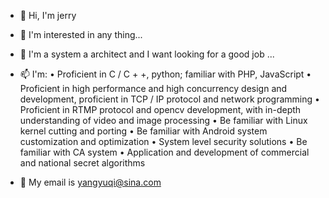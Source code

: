 - 👋 Hi, I'm jerry
- 👀 I'm interested in any thing...
- 💞️ I'm a system a architect and I want looking for a good job ...
- 📫 I'm:
    • Proficient in C / C + +, python; familiar with PHP, JavaScript
    • Proficient in high performance and high concurrency design and development, proficient in TCP / IP protocol and network programming
    • Proficient in RTMP protocol and opencv development, with in-depth understanding of video and image processing
    • Be familiar with Linux kernel cutting and porting
    • Be familiar with Android system customization and optimization
    • System level security solutions
    • Be familiar with CA system
    • Application and development of commercial and national secret algorithms

- 👀 My email is yangyuqi@sina.com

